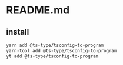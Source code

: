 # README.md

    

## install

```bash
yarn add @ts-type/tsconfig-to-program
yarn-tool add @ts-type/tsconfig-to-program
yt add @ts-type/tsconfig-to-program
```


